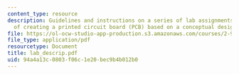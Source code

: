 ```yaml
---
content_type: resource
description: Guidelines and instructions on a series of lab assignments on the process
  of creating a printed circuit board (PCB) based on a conceptual design.
file: https://ol-ocw-studio-app-production.s3.amazonaws.com/courses/2-996-biomedical-devices-design-laboratory-fall-2007/94a4a13c0803f06c1e20bec9b4b012b0_lab_descrip.pdf
file_type: application/pdf
resourcetype: Document
title: lab_descrip.pdf
uid: 94a4a13c-0803-f06c-1e20-bec9b4b012b0
---
```


